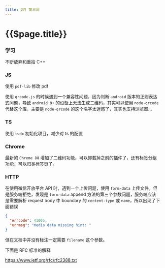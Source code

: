 ```yaml
---
title: 2月 第三周
---
```


# {{$page.title}}

### 学习

不断放弃和重拾 C++

### JS

使用 `pdf-lib` 修改 pdf

使用 `qrcode.js` 的时候遇到一个兼容性问题，因为判断 `android` 版本的正则表达式问题，导致 `android 9+` 的设备上无法生成二维码，其实可以使用 `node-qrcode` 代替这个库，主要是 `node-qrcode` 的这个名字太迷惑了，其实也支持浏览器...

### TS

使用 `tsdx` 初始化项目，减少对 ts 的配置

### Chrome

最新的 `Chrome 88` 增加了二维码功能，可以卸载掉之前的插件了，还有标签分组功能，可以归类标签页了。

### HTTP

在使用微信开放平台 API 时，遇到一个上传问题，使用 `form-data` 上传文件，但是服务端拒绝，发现是 `form-data` append 方法的第三个参数问题，服务端应该是需要解析 request body 中 boundary 的 `content-type` 或 `name`，所以出现了下面错误

```json
{
  "errcode": 41005,
  "errmsg": "media data missing hint: "
}
```

但在文档中并没有标注一定需要 `filename` 这个参数。

下面是 RFC 标准的解释

https://www.ietf.org/rfc/rfc2388.txt
